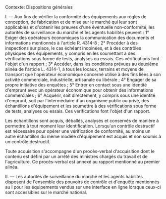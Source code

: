 Contexte: Dispositions générales

I. — Aux fins de vérifier la conformité des équipements aux règles de conception, de fabrication et de mise sur le marché qui leur sont applicables et d'obtenir les preuves d'une éventuelle non-conformité, les autorités de surveillance du marché et les agents habilités peuvent : 1° Exiger des opérateurs économiques la communication des documents et informations mentionnés à l'article R. 4314-8 ; 2° Procéder à des inspections sur place, le cas échéant inopinées, et à des contrôles physiques des équipements, y compris en les soumettant à des vérifications sous forme de tests, analyses ou essais. Ces vérifications font l'objet d'un rapport ; 3° Accéder, dans les conditions prévues au deuxième alinéa de l'article L. 4314-1, à tous les locaux, terrains et moyens de transport que l'opérateur économique concerné utilise à des fins liées à son activité commerciale, industrielle, artisanale ou libérale ; 4° Engager de sa propre initiative des enquêtes ; 5° Entrer en contact sous une identité d'emprunt avec un opérateur économique pour obtenir des informations commerciales ; 6° Acquérir, soit directement, y compris sous une identité d'emprunt, soit par l'intermédiaire d'un organisme public ou privé, des échantillons d'équipement et les soumettre à des vérifications sous forme de tests, analyses ou essais. Ces vérifications font l'objet d'un rapport.

Les échantillons sont acquis, déballés, analysés et conservés de manière à permettre à tout moment leur identification. Lorsqu'un contrôle destructif est nécessaire pour opérer une vérification de conformité, au moins un autre échantillon du même modèle d'équipement est acquis et non soumis à un contrôle destructif.

Toute acquisition s'accompagne d'un procès-verbal d'acquisition dont le contenu est défini par un arrêté des ministres chargés du travail et de l'agriculture. Ce procès-verbal est annexé au rapport mentionné au premier alinéa.

II. — Les autorités de surveillance du marché et les agents habilités disposent de l'ensemble des pouvoirs de contrôle et d'enquête mentionnés au I pour les équipements vendus sur une interface en ligne lorsque ceux-ci sont accessibles sur le marché national.